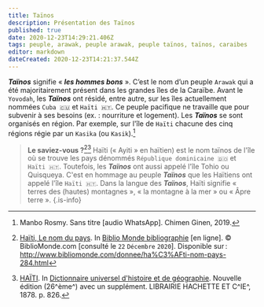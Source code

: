 ```yaml
---
title: Taïnos
description: Présentation des Taïnos
published: true
date: 2020-12-23T14:29:21.406Z
tags: peuple, arawak, peuple arawak, peuple taïnos, taïnos, caraibes
editor: markdown
dateCreated: 2020-12-23T14:21:37.544Z
---
```


***Taïnos*** signifie « ***les hommes bons*** ». C’est le nom d’un peuple `Arawak` qui a été majoritairement présent dans les grandes îles de la Caraïbe. Avant le `Yovodah`, les ***Taïnos*** ont résidé, entre autre, sur les îles actuellement nommées `Cuba 🇨🇺` et `Haïti 🇭🇹`. Ce peuple pacifique ne travaille que pour subvenir à ses besoins (ex. : nourriture et logement).
Les ***Taïnos*** se sont organisés en région. Par exemple, sur l'île de `Haïti` chacune des cinq régions régie par un `Kasika` (ou `Kasik`).[^1]

> **Le saviez-vous ?**[^10][^2]
> Haïti (« Ayiti » en haïtien) est le nom taïnos de l'île où se trouve les pays dénommés `République dominicaine 🇩🇴` et `Haïti 🇭🇹`. Toutefois, les ***Taïnos*** ont aussi appelé l'île Tohio ou Quisqueya.
> C'est en hommage au peuple ***Taïnos*** que les Haïtiens ont appelé l'île `Haïti 🇭🇹`.
> Dans la langue des ***Taïnos***, Haïti signifie « terres des (hautes) montagnes », « la montagne à la mer » ou « Âpre terre ».
>{.is-info}

[^1]: Manbo Rosmy. Sans titre [audio WhatsApp]. Chimen Ginen, 2019.

[^2]: [HAÏTI](https://gallica.bnf.fr/ark:/12148/bpt6k4849m/f834.item.r=Dictionnaire%20universel%20d'histoire%20et%20de%20g%C3%A9ographie). In [Dictionnaire universel d'histoire et de géographie](https://gallica.bnf.fr/ark:/12148/bpt6k4849m/f3.item.r=Dictionnaire%20universel%20d'histoire%20et%20de%20g%C3%A9ographie). Nouvelle édition (26^ème^) avec un supplément. LIBRAIRIE HACHETTE ET C^IE^, 1878. p. 826.

[^10]: [ Haïti, Le nom du pays](http://www.bibliomonde.com/donnee/ha%C3%AFti-nom-pays-284.html). In [Biblio Monde bibliographie](http://www.bibliomonde.com) [en ligne]. © BiblioMonde.com [consulté le `22` `Décembre` `2020`]. Disponible sur : http://www.bibliomonde.com/donnee/ha%C3%AFti-nom-pays-284.html